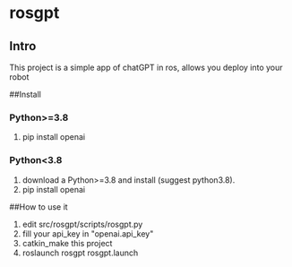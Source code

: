 # rosgpt

## Intro
This project is a simple app of chatGPT in ros, allows you deploy into your robot

##Install 
### Python>=3.8
1. pip install openai

### Python<3.8
1. download a Python>=3.8 and install (suggest python3.8).
2. pip install openai

##How to use it
1. edit src/rosgpt/scripts/rosgpt.py
2. fill your api_key in "openai.api_key"
3. catkin_make this project
4. roslaunch rosgpt rosgpt.launch
